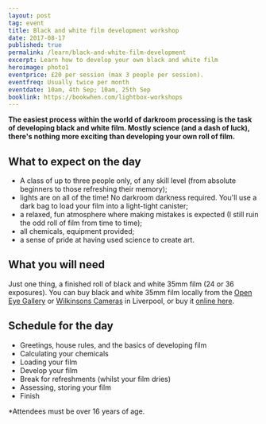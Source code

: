 ```yaml
---
layout: post
tag: event
title: Black and white film development workshop
date: 2017-08-17
published: true
permalink: /learn/black-and-white-film-development
excerpt: Learn how to develop your own black and white film
heroimage: photo1
eventprice: £20 per session (max 3 people per session).
eventfreq: Usually twice per month
eventdate: 10am, 4th Sep; 10am, 25th Sep
booklink: https://bookwhen.com/lightbox-workshops
---
```


**The easiest process within the world of darkroom processing is the task of developing black and white film. Mostly science (and a dash of luck), there's nothing more exciting than developing your own roll of film.**

## What to expect on the day
- A class of up to three people only, of any skill level (from absolute beginners to those refreshing their memory);
- lights are on all of the time! No darkroom darkness required. You'll use a dark bag to load your film into a light-tight canister;
- a relaxed, fun atmosphere where making mistakes is expected (I still ruin the odd roll of film from time to time);
- all chemicals, equipment provided;
- a sense of pride at having used science to create art.

## What you will need

Just one thing, a finished roll of black and white 35mm film (24 or 36 exposures). You can buy black and white 35mm film locally from the [Open Eye Gallery](https://openeye.org.uk) or [Wilkinsons Cameras](http://www.wilkinson.co.uk/w/storelocation/liverpool/) in Liverpool, or buy it [online here](/posts/where-to-buy-film-uk.html).

## Schedule for the day

* Greetings, house rules, and the basics of developing film
* Calculating your chemicals
* Loading your film
* Develop your film
* Break for refreshments (whilst your film dries)
* Assessing, storing your film
* Finish


*Attendees must be over 16 years of age.
